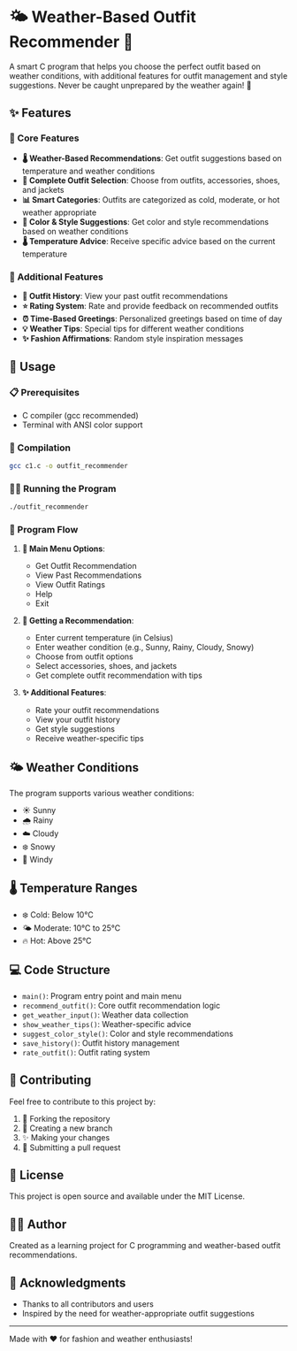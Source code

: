 # 🌤️ Weather-Based Outfit Recommender 👔

A smart C program that helps you choose the perfect outfit based on weather conditions, with additional features for outfit management and style suggestions. Never be caught unprepared by the weather again! 🌈

## ✨ Features

### 🎯 Core Features
- **🌡️ Weather-Based Recommendations**: Get outfit suggestions based on temperature and weather conditions
- **👗 Complete Outfit Selection**: Choose from outfits, accessories, shoes, and jackets
- **📊 Smart Categories**: Outfits are categorized as cold, moderate, or hot weather appropriate
- **🎨 Color & Style Suggestions**: Get color and style recommendations based on weather conditions
- **🌡️ Temperature Advice**: Receive specific advice based on the current temperature

### 🌟 Additional Features
- **📜 Outfit History**: View your past outfit recommendations
- **⭐ Rating System**: Rate and provide feedback on recommended outfits
- **⏰ Time-Based Greetings**: Personalized greetings based on time of day
- **💡 Weather Tips**: Special tips for different weather conditions
- **✨ Fashion Affirmations**: Random style inspiration messages

## 🚀 Usage

### 📋 Prerequisites
- C compiler (gcc recommended)
- Terminal with ANSI color support

### 🔧 Compilation
```bash
gcc c1.c -o outfit_recommender
```

### 🏃‍♂️ Running the Program
```bash
./outfit_recommender
```

### 🔄 Program Flow
1. **📱 Main Menu Options**:
   - Get Outfit Recommendation
   - View Past Recommendations
   - View Outfit Ratings
   - Help
   - Exit

2. **👔 Getting a Recommendation**:
   - Enter current temperature (in Celsius)
   - Enter weather condition (e.g., Sunny, Rainy, Cloudy, Snowy)
   - Choose from outfit options
   - Select accessories, shoes, and jackets
   - Get complete outfit recommendation with tips

3. **✨ Additional Features**:
   - Rate your outfit recommendations
   - View your outfit history
   - Get style suggestions
   - Receive weather-specific tips

## 🌤️ Weather Conditions
The program supports various weather conditions:
- ☀️ Sunny
- 🌧️ Rainy
- ☁️ Cloudy
- ❄️ Snowy
- 💨 Windy

## 🌡️ Temperature Ranges
- ❄️ Cold: Below 10°C
- 🌤️ Moderate: 10°C to 25°C
- 🔥 Hot: Above 25°C

## 💻 Code Structure
- `main()`: Program entry point and main menu
- `recommend_outfit()`: Core outfit recommendation logic
- `get_weather_input()`: Weather data collection
- `show_weather_tips()`: Weather-specific advice
- `suggest_color_style()`: Color and style recommendations
- `save_history()`: Outfit history management
- `rate_outfit()`: Outfit rating system

## 🤝 Contributing
Feel free to contribute to this project by:
1. 🍴 Forking the repository
2. 🌿 Creating a new branch
3. ✨ Making your changes
4. 🔄 Submitting a pull request

## 📝 License
This project is open source and available under the MIT License.

## 👨‍💻 Author
Created as a learning project for C programming and weather-based outfit recommendations.

## 🙏 Acknowledgments
- Thanks to all contributors and users
- Inspired by the need for weather-appropriate outfit suggestions

---
Made with ❤️ for fashion and weather enthusiasts! 
